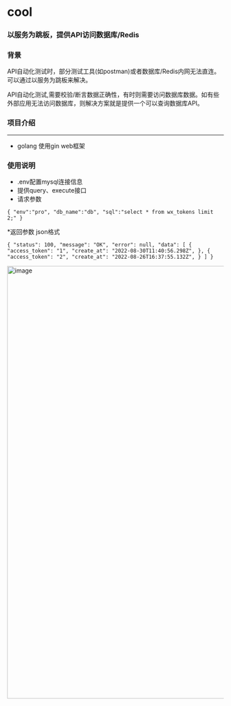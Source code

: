 # cool

### 以服务为跳板，提供API访问数据库/Redis

### 背景
API自动化测试时，部分测试工具(如postman)或者数据库/Redis内网无法直连。可以通过以服务为跳板来解决。


API自动化测试,需要校验/断言数据正确性，有时则需要访问数据库数据。如有些外部应用无法访问数据库，则解决方案就是提供一个可以查询数据库API。

### 项目介绍
***
* golang 使用gin web框架

### 使用说明
* .env配置mysql连接信息
* 提供query、execute接口
* 请求参数

`
{
"env":"pro",
"db_name":"db",
"sql":"select * from wx_tokens limit 2;"
}
`


*返回参数 json格式

`
{
"status": 100,
"message": "OK",
"error": null,
"data": [
{
"access_token": "1",
"create_at": "2022-08-30T11:40:56.298Z",
},
{
"access_token": "2",
"create_at": "2022-08-26T16:37:55.132Z",
}
]
}
`

<img width="1003" alt="image" src="https://user-images.githubusercontent.com/81615348/188116427-305a795f-9355-4809-977e-40910aaa45f9.png">
